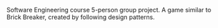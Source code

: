 Software Engineering course 5-person group project.
A game similar to Brick Breaker, created by following design patterns.
